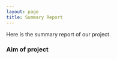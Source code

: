 ```yaml
---
layout: page
title: Summary Report
---
```

Here is the summary report of our project.

### Aim of project
